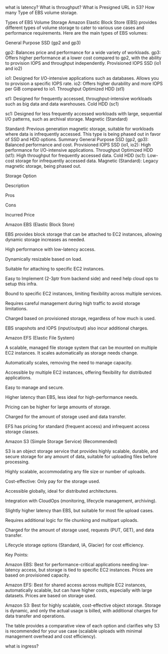 what is latency?
What is throughput?
What is Presigned URL in S3?
How many Type of EBS volume storage.

Types of EBS Volume Storage
Amazon Elastic Block Store (EBS) provides different types of volume storage to cater to various use cases and performance requirements. Here are the main types of EBS volumes:

General Purpose SSD (gp2 and gp3)

gp2: Balances price and performance for a wide variety of workloads.
gp3: Offers higher performance at a lower cost compared to gp2, with the ability to provision IOPS and throughput independently.
Provisioned IOPS SSD (io1 and io2)

io1: Designed for I/O-intensive applications such as databases. Allows you to provision a specific IOPS rate.
io2: Offers higher durability and more IOPS per GiB compared to io1.
Throughput Optimized HDD (st1)

st1: Designed for frequently accessed, throughput-intensive workloads such as big data and data warehouses.
Cold HDD (sc1)

sc1: Designed for less frequently accessed workloads with large, sequential I/O patterns, such as archival storage.
Magnetic (Standard)

Standard: Previous generation magnetic storage, suitable for workloads where data is infrequently accessed. This type is being phased out in favor of SSD and HDD options.
Summary
General Purpose SSD (gp2, gp3): Balanced performance and cost.
Provisioned IOPS SSD (io1, io2): High performance for I/O-intensive applications.
Throughput Optimized HDD (st1): High throughput for frequently accessed data.
Cold HDD (sc1): Low-cost storage for infrequently accessed data.
Magnetic (Standard): Legacy magnetic storage, being phased out.



Storage Option

Description

Pros

Cons

Incurred Price

Amazon EBS (Elastic Block Store) 

EBS provides block storage that can be attached to EC2 instances, allowing dynamic storage increases as needed.                                                            

High performance with low-latency access. 

 Dynamically resizable based on load.

Suitable for attaching to specific EC2 instances.

Easy to Implement (2-3ptr from backend side)                                                       and need help cloud ops to setup this infra.

Bound to specific EC2 instances, limiting flexibility across multiple services. 

Requires careful management during high traffic to avoid storage limitations.                   

Charged based on provisioned storage, regardless of how much is used.

EBS snapshots and IOPS (input/output) also incur additional charges. 

Amazon EFS (Elastic File System) 

A scalable, managed file storage system that can be mounted on multiple EC2 instances. It scales automatically as storage needs change.                                    

Automatically scales, removing the need to manage capacity. 

 Accessible by multiple EC2 instances, offering flexibility for distributed applications.

Easy to manage and secure.           

Higher latency than EBS, less ideal for high-performance needs. 

Pricing can be higher for large amounts of storage.                                                                

Charged for the amount of storage used and data transfer. 

EFS has pricing for standard (frequent access) and infrequent access storage classes. 

Amazon S3 (Simple Storage Service) (Recommended) 

S3 is an object storage service that provides highly scalable, durable, and secure storage for any amount of data, suitable for uploading files before processing.         

Highly scalable, accommodating any file size or number of uploads. 

Cost-effective: Only pay for the storage used. 

Accessible globally, ideal for distributed architectures. 

Integration with CloudOps (monitoring, lifecycle management, archiving). 

Slightly higher latency than EBS, but suitable for most file upload cases. 

Requires additional logic for file chunking and multipart uploads.                                     

Charged for the amount of storage used, requests (PUT, GET), and data transfer.

Lifecycle storage options (Standard, IA, Glacier) for cost efficiency. 

Key Points:

Amazon EBS: Best for performance-critical applications needing low-latency access, but storage is tied to specific EC2 instances. Prices are based on provisioned capacity.

Amazon EFS: Best for shared access across multiple EC2 instances, automatically scalable, but can have higher costs, especially with large datasets. Prices are based on storage used.

Amazon S3: Best for highly scalable, cost-effective object storage. Storage is dynamic, and only the actual usage is billed, with additional charges for data transfer and operations.

The table provides a comparative view of each option and clarifies why S3 is recommended for your use case (scalable uploads with minimal management overhead and cost efficiency).


what is ingress?